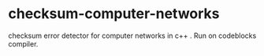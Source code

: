# checksum-computer-networks
checksum error detector for computer networks in c++ . Run on codeblocks compiler.
